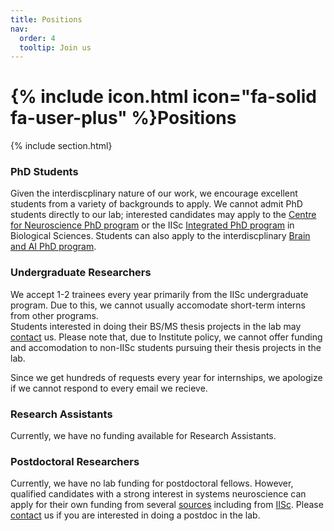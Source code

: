 ```yaml
---
title: Positions
nav:
  order: 4
  tooltip: Join us
---
```


# {% include icon.html icon="fa-solid fa-user-plus" %}Positions

{% include section.html}

### PhD Students

Given the interdiscplinary nature of our work, we encourage excellent students from a variety of backgrounds to apply. We cannot admit PhD students directly to our lab; interested candidates may apply to the [Centre for Neuroscience PhD program](https://cns.iisc.ac.in/academics/phd-program/) or the IISc [Integrated PhD program](https://iisc.ac.in/admissions/ph-d-integratedprogrammes/) in Biological Sciences. Students can also apply to the interdiscplinary [Brain and AI PhD program](https://brain-computation.iisc.ac.in/opportunities/).

### Undergraduate Researchers

We accept 1-2 trainees every year primarily from the IISc undergraduate program. Due to this, we cannot usually accomodate short-term interns from other programs. <br>
Students interested in doing their BS/MS thesis projects in the lab may [contact](/contact) us. Please note that, due to Institute policy, we cannot offer funding and accomodation to non-IISc students pursuing their thesis projects in the lab.

Since we get hundreds of requests every year for internships, we apologize if  we cannot respond to every email we recieve. 

### Research Assistants

Currently, we have no funding available for Research Assistants.

### Postdoctoral Researchers

Currently, we have no lab funding for postdoctoral fellows. However, qualified candidates with a strong interest in systems neuroscience can apply for their own funding from several [sources](https://indiabioscience.org/postdocs/grants) including from [IISc](https://iisc.ac.in/post-docs/). Please [contact](/contact) us if you are interested in doing a postdoc in the lab.

<!--
### Postdoctoral Researchers




-->





